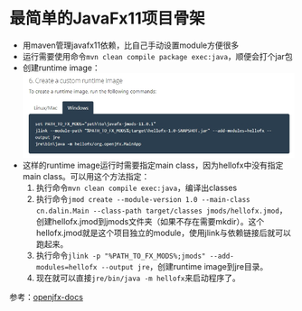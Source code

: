 # 最简单的JavaFx11项目骨架

* 用maven管理javafx11依赖，比自己手动设置module方便很多
* 运行需要使用命令``mvn clean compile package exec:java``，顺便会打个jar包
* 创建runtime image：![创建runtime image](doc/create%20runtime%20image.jpg)
* 这样的runtime image运行时需要指定main class，因为hellofx中没有指定main class。可以用这个方法指定：
    1. 执行命令``mvn clean compile exec:java``，编译出classes
    2. 执行命令``jmod create --module-version 1.0 --main-class cn.dalin.Main --class-path target/classes jmods/hellofx.jmod``，
    创建hellofx.jmod到jmods文件夹（如果不存在需要mkdir）。这个hellofx.jmod就是这个项目独立的module，使用jlink与依赖链接后就可以跑起来。
    3. 执行命令``jlink -p "%PATH_TO_FX_MODS%;jmods" --add-modules=hellofx --output jre``，创建runtime image到jre目录。
    4. 现在就可以直接``jre/bin/java -m hellofx``来启动程序了。

参考：[openjfx-docs](https://openjfx.io/openjfx-docs/#IDE-Intellij)
